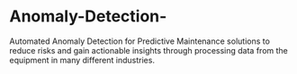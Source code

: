 # Anomaly-Detection-
Automated Anomaly Detection for Predictive Maintenance solutions to reduce risks and gain actionable insights through processing data from the equipment in many different industries.
